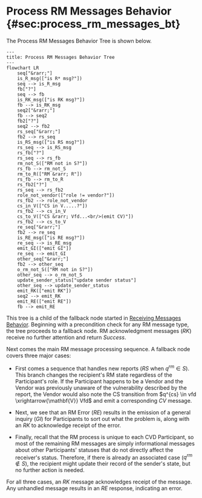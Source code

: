 # Process RM Messages Behavior {#sec:process_rm_messages_bt}

The Process RM Messages Behavior Tree is shown below.

```mermaid
---
title: Process RM Messages Behavior Tree
---
flowchart LR
    seq["&rarr;"]
    is_R_msg(["is R* msg?"])
    seq --> is_R_msg
    fb["?"]
    seq --> fb
    is_RK_msg(["is RK msg?"])
    fb --> is_RK_msg
    seq2["&rarr;"]
    fb --> seq2
    fb2["?"]
    seq2 --> fb2
    rs_seq["&rarr;"]
    fb2 --> rs_seq
    is_RS_msg(["is RS msg?"])
    rs_seq --> is_RS_msg
    rs_fb["?"]
    rs_seq --> rs_fb
    rm_not_S(["RM not in S?"])
    rs_fb --> rm_not_S
    rm_to_R(["RM &rarr; R"])
    rs_fb --> rm_to_R
    rs_fb2["?"]
    rs_seq --> rs_fb2
    role_not_vendor(["role != vendor?"])
    rs_fb2 --> role_not_vendor
    cs_in_V(["CS in V.....?"])
    rs_fb2 --> cs_in_V
    cs_to_V(["CS &rarr; Vfd...<br/>(emit CV)"])
    rs_fb2 --> cs_to_V
    re_seq["&rarr;"]
    fb2 --> re_seq
    is_RE_msg(["is RE msg?"])
    re_seq --> is_RE_msg
    emit_GI(["emit GI"])
    re_seq --> emit_GI
    other_seq["&rarr;"]
    fb2 --> other_seq
    o_rm_not_S(["RM not in S?"])
    other_seq --> o_rm_not_S
    update_sender_status["update sender status"]
    other_seq --> update_sender_status
    emit_RK(["emit RK"])
    seq2 --> emit_RK
    emit_RE(["emit RE"])
    fb --> emit_RE
```

This tree is a child of the fallback node started in [Receiving Messages Behavior](/topics/behavior_logic/msg_intro_bt/).
Beginning with a precondition check for any RM message type, the tree proceeds to a fallback node.
RM acknowledgment messages (_RK_) receive no further attention and return *Success*.

Next comes the main RM message processing sequence.
A fallback node covers three major cases:

-   First comes a sequence that handles new reports (_RS_ when
    $q^{rm} \in S$). This branch changes the recipient's
    RM state
    regardless of the Participant's role. If the Participant happens to
    be a Vendor and the Vendor was previously unaware of the
    vulnerability described by the report, the Vendor would also note
    the CS
    transition from $q^{cs} \in vfd \xrightarrow{\mathbf{V}} Vfd$ and
    emit a corresponding _CV_ message.

-   Next, we see that an RM Error (_RE_) results in the emission
    of a general inquiry (_GI_) for Participants to sort out what the
    problem is, along with an _RK_ to acknowledge receipt of the error.

-   Finally, recall that the RM process is unique to each
    CVD
    Participant, so most of the remaining RM messages are simply informational
    messages about other Participants' statuses that do not directly
    affect the receiver's status. Therefore, if there is already an
    associated case ($q^{rm} \not\in S$), the recipient might update
    their record of the sender's state, but no further action is needed.

For all three cases, an _RK_ message acknowledges receipt of the
message. Any unhandled message results in an _RE_ response, indicating
an error.

